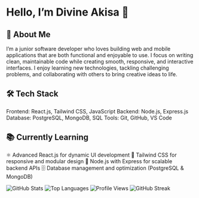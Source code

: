 # Hello, I’m Divine Akisa 👋

## 🚀 About Me
I’m a junior software developer who loves building web and mobile applications that are both functional and enjoyable to use. 
I focus on writing clean, maintainable code while creating smooth, responsive, and interactive interfaces.
I enjoy learning new technologies, tackling challenging problems, and collaborating with others to bring creative ideas to life.
  
  ## 🛠️ Tech Stack
Frontend: React.js, Tailwind CSS, JavaScript
Backend: Node.js, Express.js 
Database: PostgreSQL, MongoDB, SQL
Tools: Git, GitHub, VS Code


## 📚 Currently Learning
⚛️ Advanced React.js for dynamic UI development
🎨 Tailwind CSS for responsive and modular design
🔧 Node.js with Express for scalable backend APIs
🗄️ Database management and optimization (PostgreSQL & MongoDB)

![GitHub Stats](https://github-readme-stats.vercel.app/api?username=DIVINEakisa&show_icons=true&theme=react)
![Top Languages](https://github-readme-stats.vercel.app/api/top-langs/?username=DIVINEakisa&layout=compact&theme=react)
![Profile Views](https://komarev.com/ghpvc/?username=DIVINEakisa&color=blue)
![GitHub Streak](https://github-readme-streak-stats.herokuapp.com/?user=DIVINEakisa&theme=react)
